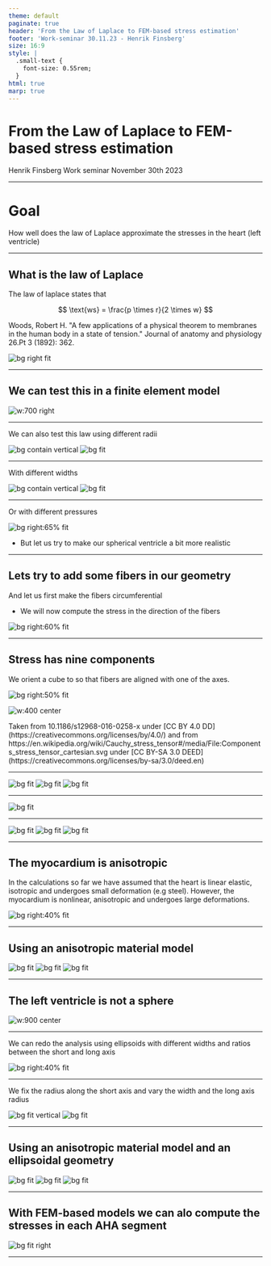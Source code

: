 ```yaml
---
theme: default
paginate: true
header: 'From the Law of Laplace to FEM-based stress estimation'
footer: 'Work-seminar 30.11.23 - Henrik Finsberg'
size: 16:9
style: |
  .small-text {
    font-size: 0.55rem;
  }
html: true
marp: true
---
```


# From the Law of Laplace to FEM-based stress estimation

Henrik Finsberg
Work seminar
November 30th 2023


---

# Goal

How well does the law of Laplace approximate the stresses in the heart (left ventricle)

---

## What is the law of Laplace

The law of laplace states that

$$
\text{ws} = \frac{p \times r}{2 \times w}
$$

<p class="small-text">
Woods, Robert H. "A few applications of a physical theorem to membranes in the human body in a state of tension." Journal of anatomy and physiology 26.Pt 3 (1892): 362.
</p>

![bg right fit](figures/laplace.jpg)

---

## We can test this in a finite element model

![w:700 right](figures/sphere_stress_default.png)

---

<!-- <style scoped>section { justify-content: start; }</style> -->
We can also test this law using different radii

<!-- By average the stress over the entire geometry -->

![bg contain vertical](figures/sphere_mesh_radius.png)
![bg fit](figures/sphere_radius_von_mises_only.png)

---

With different widths

![bg contain vertical](figures/sphere_mesh_width.png)
![bg fit](figures/sphere_width_von_mises_only.png)


---

Or with different pressures

![bg right:65% fit](figures/sphere_pressure_von_mises_only.png)
* But let us try to make our spherical ventricle a bit more realistic


---

## Lets try to add some fibers in our geometry

And let us first make the fibers circumferential
* We will now compute the stress in the direction of the fibers

![bg right:60% fit](figures/sphere_circ_fibers.png)

---

## Stress has nine components

We orient a cube to so that fibers are aligned with one of the axes.

![bg right:50% fit](figures/Schematic-representation-of-myocardial-fiber-orientation-and-deformation-in-3-orthogonal_W640.jpg)

![w:400 center](figures/Components_stress_tensor_cartesian.svg.png)


<p class="small-text">Taken from 10.1186/s12968-016-0258-x under [CC BY 4.0 DD](https://creativecommons.org/licenses/by/4.0/) and from https://en.wikipedia.org/wiki/Cauchy_stress_tensor#/media/File:Components_stress_tensor_cartesian.svg  under [CC BY-SA 3.0 DEED](https://creativecommons.org/licenses/by-sa/3.0/deed.en)</p>

---

![bg fit](figures/sphere_pressure_circ.png)
![bg fit](figures/sphere_radius_circ.png)
![bg fit](figures/sphere_width_circ.png)

---

![bg fit](figures/sphere_fibers.png)

---

![bg fit](figures/sphere_pressure_all.png)
![bg fit](figures/sphere_radius_all.png)
![bg fit](figures/sphere_width_all.png)

---

## The myocardium is anisotropic

In the calculations so far we have assumed that the heart is linear elastic, isotropic and undergoes small deformation (e.g steel). However, the myocardium is nonlinear, anisotropic and undergoes large deformations.

![bg right:40% fit](figures/microstructure.png)

---

<style scoped>section { justify-content: start; }</style>
## Using an anisotropic material model

![bg fit](figures/sphere_pressure_anisotropic.png)
![bg fit](figures/sphere_radius_anisotropic.png)
![bg fit](figures/sphere_width_anisotropic.png)

---

## The left ventricle is not a sphere

![w:900 center](figures/geometries.png)


---

We can redo the analysis using ellipsoids with different widths and ratios between the short and long axis

![bg right:40% fit](figures/ellipsoid_mesh_default.png)


---

<!-- <style scoped>section { justify-content: start; }</style> -->
We fix the radius along the short axis and vary the width and the long axis radius


![bg fit vertical](figures/ellipsoid_mesh_radius.png)
![bg fit](figures/ellipsoid_mesh_width.png)

---

<style scoped>section { justify-content: start; }</style>
## Using an anisotropic material model and an ellipsoidal geometry

![bg fit](figures/ellipsoid_pressure_anisotropic.png)
![bg fit](figures/ellipsoid_radius_anisotropic.png)
![bg fit](figures/ellipsoid_width_anisotropic.png)


---

## With FEM-based models we can alo compute the stresses in each AHA segment

![bg fit right](figures/ellipsoid_mesh_aha.png)

---

